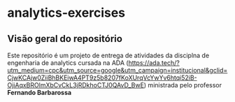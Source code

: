 # analytics-exercises

## Visão geral do repositório

Este repositório é um projeto de entrega de atividades da disciplna de engenharia de analytics  cursada na  ADA (https://ada.tech/?utm_medium=cpc&utm_source=google&utm_campaign=institucional&gclid=CjwKCAjw0ZiiBhBKEiwA4PT9z5b8207fKoXUrqVcYwYv6htqi52iB-OjiAqxBROlmXbCvCkL3jRDkhoCTJ0QAvD_BwE) ministrada pelo professor **Fernando Barbarossa** 